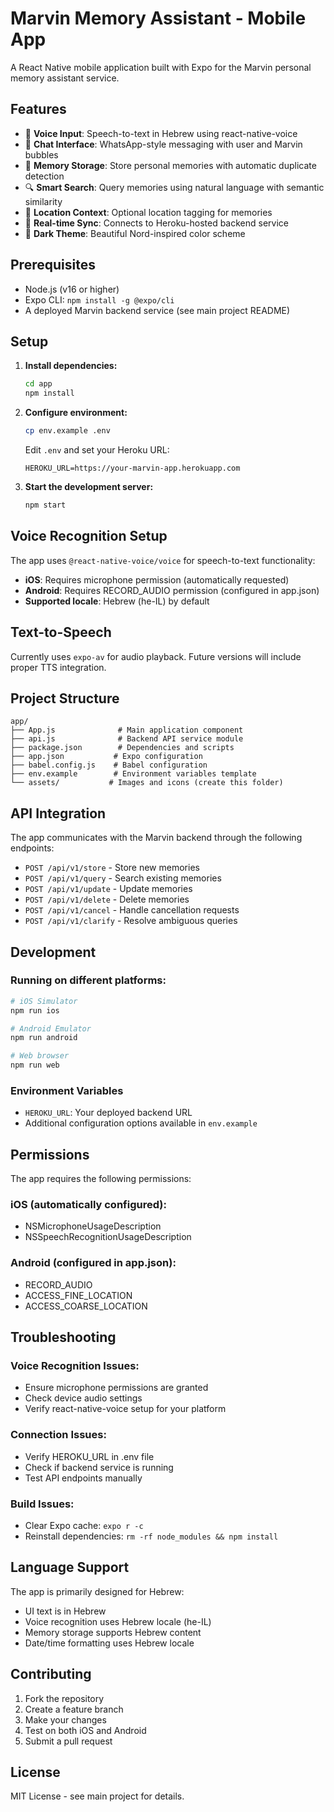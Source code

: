 # Marvin Memory Assistant - Mobile App

A React Native mobile application built with Expo for the Marvin personal memory assistant service.

## Features

- 🎤 **Voice Input**: Speech-to-text in Hebrew using react-native-voice
- 💬 **Chat Interface**: WhatsApp-style messaging with user and Marvin bubbles
- 🧠 **Memory Storage**: Store personal memories with automatic duplicate detection
- 🔍 **Smart Search**: Query memories using natural language with semantic similarity
- 📍 **Location Context**: Optional location tagging for memories
- 🔄 **Real-time Sync**: Connects to Heroku-hosted backend service
- 🌙 **Dark Theme**: Beautiful Nord-inspired color scheme

## Prerequisites

- Node.js (v16 or higher)
- Expo CLI: `npm install -g @expo/cli`
- A deployed Marvin backend service (see main project README)

## Setup

1. **Install dependencies:**
   ```bash
   cd app
   npm install
   ```

2. **Configure environment:**
   ```bash
   cp env.example .env
   ```
   
   Edit `.env` and set your Heroku URL:
   ```
   HEROKU_URL=https://your-marvin-app.herokuapp.com
   ```

3. **Start the development server:**
   ```bash
   npm start
   ```

## Voice Recognition Setup

The app uses `@react-native-voice/voice` for speech-to-text functionality:

- **iOS**: Requires microphone permission (automatically requested)
- **Android**: Requires RECORD_AUDIO permission (configured in app.json)
- **Supported locale**: Hebrew (he-IL) by default

## Text-to-Speech

Currently uses `expo-av` for audio playback. Future versions will include proper TTS integration.

## Project Structure

```
app/
├── App.js              # Main application component
├── api.js              # Backend API service module
├── package.json        # Dependencies and scripts
├── app.json           # Expo configuration
├── babel.config.js    # Babel configuration
├── env.example        # Environment variables template
└── assets/           # Images and icons (create this folder)
```

## API Integration

The app communicates with the Marvin backend through the following endpoints:

- `POST /api/v1/store` - Store new memories
- `POST /api/v1/query` - Search existing memories
- `POST /api/v1/update` - Update memories
- `POST /api/v1/delete` - Delete memories
- `POST /api/v1/cancel` - Handle cancellation requests
- `POST /api/v1/clarify` - Resolve ambiguous queries

## Development

### Running on different platforms:

```bash
# iOS Simulator
npm run ios

# Android Emulator  
npm run android

# Web browser
npm run web
```

### Environment Variables

- `HEROKU_URL`: Your deployed backend URL
- Additional configuration options available in `env.example`

## Permissions

The app requires the following permissions:

### iOS (automatically configured):
- NSMicrophoneUsageDescription
- NSSpeechRecognitionUsageDescription

### Android (configured in app.json):
- RECORD_AUDIO
- ACCESS_FINE_LOCATION
- ACCESS_COARSE_LOCATION

## Troubleshooting

### Voice Recognition Issues:
- Ensure microphone permissions are granted
- Check device audio settings
- Verify react-native-voice setup for your platform

### Connection Issues:
- Verify HEROKU_URL in .env file
- Check if backend service is running
- Test API endpoints manually

### Build Issues:
- Clear Expo cache: `expo r -c`
- Reinstall dependencies: `rm -rf node_modules && npm install`

## Language Support

The app is primarily designed for Hebrew:
- UI text is in Hebrew
- Voice recognition uses Hebrew locale (he-IL)
- Memory storage supports Hebrew content
- Date/time formatting uses Hebrew locale

## Contributing

1. Fork the repository
2. Create a feature branch
3. Make your changes
4. Test on both iOS and Android
5. Submit a pull request

## License

MIT License - see main project for details.